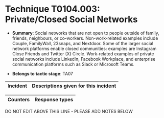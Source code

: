 # Technique T0104.003: Private/Closed Social Networks

* **Summary**: Social networks that are not open to people outside of family, friends, neighbours, or co-workers. Non-work-related examples include Couple, FamilyWall, 23snaps, and Nextdoor.  Some of the larger social network platforms enable closed communities: examples are Instagram Close Friends and Twitter (X) Circle. Work-related examples of private social networks include LinkedIn, Facebook Workplace, and enterprise communication platforms such as Slack or Microsoft Teams.

* **Belongs to tactic stage**: TA07


| Incident | Descriptions given for this incident |
| -------- | -------------------- |



| Counters | Response types |
| -------- | -------------- |


DO NOT EDIT ABOVE THIS LINE - PLEASE ADD NOTES BELOW